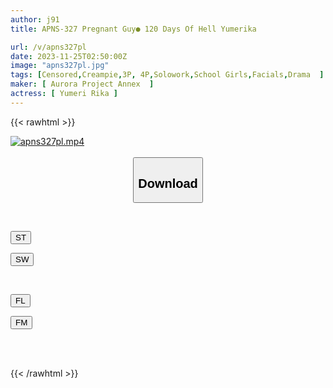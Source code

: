 ```yaml
---
author: j91
title: APNS-327 Pregnant Guy● 120 Days Of Hell Yumerika

url: /v/apns327pl
date: 2023-11-25T02:50:00Z
image: "apns327pl.jpg"
tags: [Censored,Creampie,3P, 4P,Solowork,School Girls,Facials,Drama	 ]
maker: [ Aurora Project Annex  ]
actress: [ Yumeri Rika ]
---
```



{{< rawhtml >}}

<div class="video" data-videoid="LDkJG8bGp0SaRX">
    <a href="javascript:;">
        <img src="/v/apns327pl/apns327pl.jpg" width="WIDTH" height="HEIGHT" alt="apns327pl.mp4" loading="lazy">
    </a>
</div>

<script type="text/javascript" src="https://j91.asia/asset/on-demand-st.js"></script>

<br>
  <link rel="stylesheet" href="https://j91.asia/asset/bs5.css">
  
  <center>
  <button class="btn btn-primary" type="button" data-bs-toggle="collapse" data-bs-target=".multi-collapse" aria-expanded="false" aria-controls="multiCollapseExample1 multiCollapseExample2"><h2>Download</h2></button></center>
</p>
<div class="row">
  <div class="col">
    <div class="collapse multi-collapse" id="multiCollapseExample1">
      <div class="card card-body">
	      	      <br>
<div class="buttons">  
<p><a href="https://streamtape.to/v/LDkJG8bGp0SaRX" target="_blank"><button class="btn-hover color-3"><i class="fa fa-download"></i> ST</button></a></p>
<p><a href="https://flaswish.com/arqx3bvchfmv" target="_blank"><button class="btn-hover color-2"><i class="fa fa-download"></i> SW</button></a></p></div>
    </div>
  </div>
</div>
  <div class="col">
    <div class="collapse multi-collapse" id="multiCollapseExample2">
      <div class="card card-body">
	      <br>
<div class="buttons">
<p><a href="javascript:;" target="_blank"><button class="btn-hover color-9"><i class="fa fa-download"></i> FL</button></a></p>
<p><a href="javascript:;" target="_blank"><button class="btn-hover color-8"><i class="fa fa-download"></i> FM</button></a></p></div>
<br><br>
      </div>
    </div>
  </div>
</div>

{{< /rawhtml >}}
